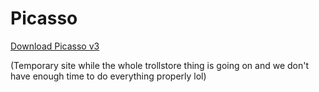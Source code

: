 # Picasso

[Download Picasso v3](https://github.com/sourcelocation/Picasso-v3/releases/latest)

(Temporary site while the whole trollstore thing is going on and we don't have enough time to do everything properly lol)
